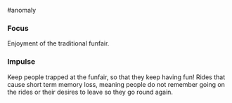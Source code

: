 #anomaly 
### Focus
Enjoyment of the traditional funfair.

### Impulse
Keep people trapped at the funfair, so that they keep having fun!
Rides that cause short term memory loss, meaning people do not remember going on the rides or their desires to leave so they go round again.

